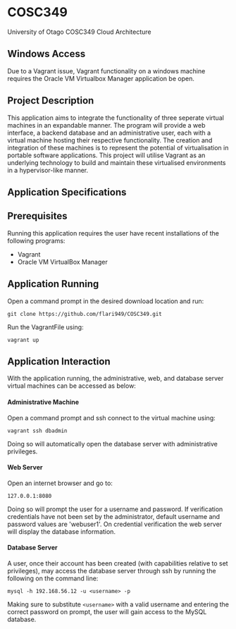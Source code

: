 # COSC349
University of Otago COSC349 Cloud Architecture

## Windows Access
Due to a Vagrant issue, Vagrant functionality on a windows machine requires the Oracle VM Virtualbox Manager application be open.

## Project Description
This application aims to integrate the functionality of three seperate virtual machines in an expandable manner.
The program will provide a web interface, a backend database and an administrative user, each with a virtual machine hosting their respective functionality. The creation and integration of these machines is to represent the potential of virtualisation in portable software applications. 
This project will utilise Vagrant as an underlying technology to build and maintain these virtualised environments in a hypervisor-like manner.

## Application Specifications

## Prerequisites
Running this application requires the user have recent installations of the following programs:
- Vagrant
- Oracle VM VirtualBox Manager

## Application Running
Open a command prompt in the desired download location and run:

```git clone https://github.com/flari949/COSC349.git```

Run the VagrantFile using:

```vagrant up```

## Application Interaction
With the application running, the administrative, web, and database server virtual machines can be accessed as below:
#### Administrative Machine
Open a command prompt and ssh connect to the virtual machine using:

```vagrant ssh dbadmin```

Doing so will automatically open the database server with administrative privileges.
#### Web Server
Open an internet browser and go to:

```127.0.0.1:8080```

Doing so will prompt the user for a username and password. If verification credentials have not been set by the administrator, default username and password values are 'webuser1'. On credential verification the web server will display the database information. 

#### Database Server
A user, once their account has been created (with capabilities relative to set privileges), may access the database server through ssh by running the following on the command line:

```mysql -h 192.168.56.12 -u <username> -p```

Making sure to substitute ```<username>``` with a valid username and entering the correct password on prompt, the user will gain access to the MySQL database. 
